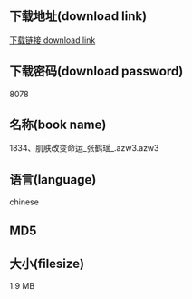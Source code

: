 ## 下载地址(download link)
[下载链接 download link](https://voluble-croquembouche-d321dc.netlify.app/?s=1834%E3%80%81%E8%82%8C%E8%82%A4%E6%94%B9%E5%8F%98%E5%91%BD%E8%BF%90_%E5%BC%A0%E9%B9%A4%E7%91%B6_.azw3)

## 下载密码(download password)
8078

## 名称(book name)
1834、肌肤改变命运_张鹤瑶_.azw3.azw3

## 语言(language)
chinese

## MD5


## 大小(filesize)
1.9 MB
